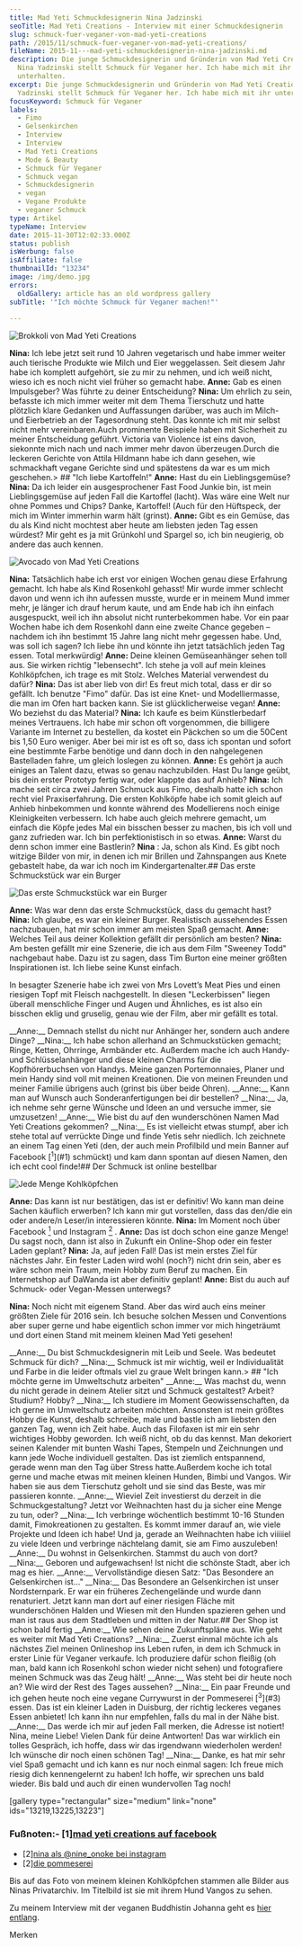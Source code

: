 ```yaml
---
title: Mad Yeti Schmuckdesignerin Nina Jadzinski
seoTitle: Mad Yeti Creations - Interview mit einer Schmuckdesignerin
slug: schmuck-fuer-veganer-von-mad-yeti-creations
path: /2015/11/schmuck-fuer-veganer-von-mad-yeti-creations/
fileName: 2015-11---mad-yeti-schmuckdesignerin-nina-jadzinski.md
description: Die junge Schmuckdesignerin und Gründerin von Mad Yeti Creations
  Nina Yadzinski stellt Schmuck für Veganer her. Ich habe mich mit ihr
  unterhalten.
excerpt: Die junge Schmuckdesignerin und Gründerin von Mad Yeti Creations Nina
  Yadzinski stellt Schmuck für Veganer her. Ich habe mich mit ihr unterhalten.
focusKeyword: Schmuck für Veganer
labels:
  - Fimo
  - Gelsenkirchen
  - Interview
  - Interview
  - Mad Yeti Creations
  - Mode & Beauty
  - Schmuck für Veganer
  - Schmuck vegan
  - Schmuckdesignerin
  - vegan
  - Vegane Produkte
  - veganer Schmuck
type: Artikel
typeName: Interview
date: 2015-11-30T12:02:33.000Z
status: publish
isWerbung: false
isAffiliate: false
thumbnailId: "13234"
image: /img/demo.jpg
errors:
  oldGallery: article has an old wordpress gallery
subTitle: '"Ich möchte Schmuck für Veganer machen!"'
  
---
```


![Brokkoli von Mad Yeti Creations](http://cardamonchai.com/wp-content/uploads/2015/11/image2-640x625.jpg "Brokkoli von Mad Yeti Creations")

**Nina:** Ich lebe jetzt seit rund 10 Jahren vegetarisch und habe immer weiter
auch tierische Produkte wie Milch und Eier weggelassen. Seit diesem Jahr habe
ich komplett aufgehört, sie zu mir zu nehmen, und ich weiß nicht, wieso ich es
noch nicht viel früher so gemacht habe. **Anne:** Gab es einen Impulsgeber? Was
führte zu deiner Entscheidung? **Nina:** Um ehrlich zu sein, befasste ich mich
immer weiter mit dem Thema Tierschutz und hatte plötzlich klare Gedanken und
Auffassungen darüber, was auch im Milch- und Eierbetrieb an der Tagesordnung
steht. Das konnte ich mit mir selbst nicht mehr vereinbaren.Auch prominente
Beispiele haben mit Sicherheit zu meiner Entscheidung geführt. Victoria van
Violence ist eins davon, sie<span class="Apple-converted-space">konnte mich nach
und nach immer mehr davon überzeugen.</span>Durch die leckeren Gerichte von
Attila Hildmann habe ich dann gesehen, wie schmackhaft vegane Gerichte sind und
spätestens da war es um mich geschehen.> ## "Ich liebe Kartoffeln!" **Anne:**
Hast du ein Lieblingsgemüse? **Nina:** Da ich leider ein ausgesprochener Fast
Food Junkie bin, ist mein Lieblingsgemüse auf jeden Fall die Kartoffel (lacht).
Was wäre eine Welt nur ohne Pommes und Chips? Danke, Kartoffel! (Auch für den
Hüftspeck, der mich im Winter immerhin warm hält (grinst). **Anne:** Gibt es ein
Gemüse, das du als Kind nicht mochtest aber heute am liebsten jeden Tag essen
würdest? Mir geht es ja mit Grünkohl und Spargel so, ich bin neugierig, ob
andere das auch kennen.

![Avocado von Mad Yeti Creations](http://cardamonchai.com/wp-content/uploads/2015/11/image1-640x620.jpg "Avocado von Mad Yeti Creations")

**Nina:** Tatsächlich habe ich erst vor einigen Wochen genau diese Erfahrung
gemacht. Ich habe als Kind Rosenkohl gehasst! Mir wurde immer schlecht davon und
wenn ich ihn aufessen musste, wurde er in meinem Mund immer mehr, je länger ich
drauf herum kaute, und am Ende hab ich ihn einfach ausgespuckt, weil ich ihn
absolut nicht runterbekommen habe. Vor ein paar Wochen habe ich dem Rosenkohl
dann eine zweite Chance gegeben – nachdem ich ihn bestimmt 15 Jahre lang nicht
mehr gegessen habe. Und, was soll ich sagen? Ich liebe ihn und könnte ihn jetzt
tatsächlich jeden Tag essen. Total merkwürdig! **Anne:** Deine kleinen
Gemüseanhänger sehen toll aus. Sie wirken richtig "lebensecht". Ich stehe ja
voll auf mein kleines Kohlköpfchen, ich trage es mit Stolz. Welches Material
verwendest du dafür? **Nina:** Das ist aber lieb von dir! Es freut mich total,
dass er dir so gefällt. Ich benutze "Fimo" dafür. Das ist eine Knet- und
Modelliermasse, die man im Ofen hart backen kann. Sie ist glücklicherweise
vegan! **Anne:** Wo beziehst du das Material? **Nina:** Ich kaufe es beim
Künstlerbedarf meines Vertrauens. Ich habe mir schon oft vorgenommen, die
billigere Variante im Internet zu bestellen, da kostet ein Päckchen so um die
50<span class="Apple-converted-space">Cent bis 1,50 Euro weniger. Aber bei mir
ist es oft so, dass ich spontan und sofort eine bestimmte Farbe benötige und
dann doch in den nahgelegenen Bastelladen fahre, um gleich loslegen zu
können.</span> **Anne:** Es gehört ja auch einiges an Talent dazu, etwas so
genau nachzubilden. Hast Du lange geübt, bis dein erster Prototyp fertig war,
oder klappte das auf Anhieb? **Nina:** Ich mache seit circa zwei Jahren Schmuck
aus Fimo, deshalb hatte ich schon recht viel Praxiserfahrung. Die ersten
Kohlköpfe habe ich somit gleich auf Anhieb hinbekommen und konnte während des
Modellierens noch einige Kleinigkeiten verbessern. Ich habe auch gleich mehrere
gemacht, um einfach die Köpfe jedes Mal ein bisschen besser zu machen, bis ich
voll und ganz zufrieden war. Ich bin perfektionistisch in so etwas. **Anne:**
Warst du denn schon immer eine Bastlerin? **Nina** : Ja, schon als Kind. Es gibt
noch witzige Bilder von mir, in denen ich mir Brillen und Zahnspangen aus Knete
gebastelt habe, da war ich noch im Kindergartenalter.## Das erste Schmuckstück
war ein Burger

![Das erste Schmuckstück war ein Burger](http://cardamonchai.com/wp-content/uploads/2015/11/image2-1-640x619.jpg "Das erste Schmuckstück war ein Burger")

**Anne:** Was war denn das erste Schmuckstück, dass du gemacht hast? **Nina:**
Ich glaube, es war ein kleiner Burger. Realistisch aussehendes Essen
nachzubauen, hat mir schon immer am meisten Spaß gemacht. **Anne:** Welches Teil
aus deiner Kollektion gefällt dir persönlich am besten? **Nina:** Am besten
gefällt mir eine Szenerie, die ich aus dem Film "Sweeney Todd" nachgebaut habe.
Dazu ist zu sagen, dass Tim Burton eine meiner größten Inspirationen ist. Ich
liebe seine Kunst einfach.<p class="p1">In besagter Szenerie habe ich zwei von
Mrs Lovett’s Meat Pies und einen riesigen Topf mit Fleisch nachgestellt. In
diesen "Leckerbissen" liegen überall menschliche Finger und Augen und Ähnliches,
es ist also ein bisschen eklig und gruselig, genau wie der Film, aber mir
gefällt es total.

</p> __Anne:__  Demnach stellst du nicht nur Anhänger her, sondern auch andere Dinge? __Nina:__  Ich habe schon allerhand an Schmuckstücken gemacht; Ringe, Ketten, Ohrringe, Armbänder etc. Außerdem mache ich auch Handy- und Schlüsselanhänger und diese kleinen Charms für die Kopfhörerbuchsen von Handys. Meine ganzen Portemonnaies, Planer und mein Handy sind voll mit meinen Kreationen. Die von meinen Freunden und meiner Familie übrigens auch (grinst bis über beide Ohren). __Anne:__  Kann man auf Wunsch auch Sonderanfertigungen bei dir bestellen? __Nina:__  Ja, ich nehme sehr gerne Wünsche und Ideen an und versuche immer, sie umzusetzen! __Anne:__  Wie bist du auf den wunderschönen Namen Mad Yeti Creations gekommen? __Nina:__  Es ist vielleicht etwas stumpf, aber ich stehe total auf verrückte Dinge und finde Yetis sehr niedlich. Ich zeichnete an einem Tag einen Yeti (den, der auch mein Profilbild und mein Banner auf Facebook [<sup>1</sup>](#1)  schmückt) und kam dann spontan auf diesen Namen, den ich echt cool finde!## Der Schmuck ist online bestellbar

![Jede Menge Kohlköpfchen](http://cardamonchai.com/wp-content/uploads/2015/11/image3-640x631.jpg "Jede Menge Kohlköpfchen")

**Anne:** Das kann ist nur bestätigen, das ist er definitiv! Wo kann man deine
Sachen käuflich erwerben? Ich kann mir gut vorstellen, dass das den/die ein oder
andere/n Leser/in interessieren könnte. **Nina:** Im Moment noch über Facebook
[<sup>1</sup>](#1) und Instagram [<sup>2</sup>](#2) . **Anne:** Das ist doch
schon eine ganze Menge! Du sagst noch, dann ist also in Zukunft ein Online-Shop
oder ein fester Laden geplant? **Nina:** Ja, auf jeden Fall! Das ist mein erstes
Ziel für nächstes Jahr. Ein fester Laden wird wohl (noch?) nicht drin sein, aber
es wäre schon mein Traum, mein Hobby zum Beruf zu machen. Ein Internetshop auf
DaWanda ist aber definitiv geplant! **Anne:** Bist du auch auf Schmuck- oder
Vegan-Messen unterwegs?<p class="p1"> **Nina:** Noch nicht mit eigenem Stand.
Aber das wird auch eins meiner größten Ziele für 2016 sein. Ich besuche solchen
Messen und Conventions aber super gerne und habe eigentlich schon immer vor mich
hingeträumt und dort einen Stand mit meinem kleinen Mad Yeti gesehen!

</p> __Anne:__  Du bist Schmuckdesignerin mit Leib und Seele. Was bedeutet Schmuck für dich? __Nina:__  Schmuck ist mir wichtig, weil er Individualität und Farbe in die leider oftmals viel zu graue Welt bringen kann.> ## "Ich möchte gerne im Umweltschutz arbeiten" __Anne:__  Was machst du, wenn du nicht gerade in deinem Atelier sitzt und Schmuck gestaltest? Arbeit? Studium? Hobby? __Nina:__  Ich studiere im Moment Geowissenschaften, da ich gerne im Umweltschutz arbeiten möchten. Ansonsten ist mein größtes Hobby die Kunst, deshalb schreibe, male und bastle ich am liebsten den ganzen Tag, wenn ich Zeit habe. Auch das Filofaxen ist mir ein sehr wichtiges Hobby geworden. Ich weiß nicht, ob du das kennst. Man dekoriert seinen Kalender mit bunten Washi Tapes, Stempeln und Zeichnungen und kann jede Woche individuell gestalten. Das ist ziemlich entspannend, gerade wenn man den Tag über Stress hatte.Außerdem koche ich total gerne und mache etwas mit meinen kleinen Hunden, Bimbi und Vangos. Wir haben sie aus dem Tierschutz geholt und sie sind das Beste, was mir passieren konnte. __Anne:__  Wieviel Zeit investierst du derzeit in die Schmuckgestaltung? Jetzt vor Weihnachten hast du ja sicher eine Menge zu tun, oder? __Nina:__  Ich verbringe wöchentlich bestimmt 10-16 Stunden damit, Fimokreationen zu gestalten. Es kommt immer darauf an, wie viele Projekte und Ideen ich habe! Und ja, gerade an Weihnachten habe ich viiiiiel zu viele Ideen und verbringe nächtelang damit, sie am Fimo auszuleben! __Anne:__  Du wohnst in Gelsenkirchen. Stammst du auch von dort? __Nina:__  Geboren und aufgewachsen! Ist nicht die schönste Stadt, aber ich mag es hier. __Anne:__  Vervollständige diesen Satz: "Das Besondere an Gelsenkirchen ist..." __Nina:__  Das Besondere an Gelsenkirchen ist unser Nordsternpark. Er war ein früheres Zechengelände und wurde dann renaturiert. Jetzt kann man dort auf einer riesigen Fläche mit wunderschönen Halden und Wiesen mit den Hunden spazieren gehen und man ist raus aus dem Stadtleben und mitten in der Natur.## Der Shop ist schon bald fertig __Anne:__  Wie sehen deine Zukunftspläne aus. Wie geht es weiter mit Mad Yeti Creations? __Nina:__  Zuerst einmal möchte ich als nächstes Ziel meinen Onlineshop ins Leben rufen, in dem ich Schmuck in erster Linie für Veganer verkaufe. Ich produziere dafür schon fleißig (oh man, bald kann ich Rosenkohl schon wieder nicht sehen) und fotografiere meinen Schmuck was das Zeug hält! __Anne:__  Was steht bei dir heute noch an? Wie wird der Rest des Tages aussehen? __Nina:__  Ein paar Freunde und ich gehen heute noch eine vegane Currywurst in der Pommeserei [<sup>3</sup>](#3)  essen. Das ist ein kleiner Laden in Duisburg, der richtig leckeres veganes Essen anbietet! Ich kann ihn nur empfehlen, falls du mal in der Nähe bist. __Anne:__  Das werde ich mir auf jeden Fall merken, die Adresse ist notiert! Nina, meine Liebe! Vielen Dank für deine Antworten! Das war wirklich ein tolles Gespräch, ich hoffe, dass wir das irgendwann wiederholen werden! Ich wünsche dir noch einen schönen Tag! __Nina:__  Danke, es hat mir sehr viel Spaß gemacht und ich kann es nur noch einmal sagen: Ich freue mich riesig dich kennengelernt zu haben! Ich hoffe, wir sprechen uns bald wieder. Bis bald und auch dir einen wundervollen Tag noch!

[gallery type="rectangular" size="medium" link="none" ids="13219,13225,13223"]

### Fußnoten:- [1][mad yeti creations auf facebook](http://www.facebook.com/madyeticreations)

- [2][nina als @nine_onoke bei instagram](https://www.instagram.com/nine_onoke/)
- [2][die pommeserei](http://www.pommeserei.de/)

Bis auf das Foto von meinem kleinen Kohlköpfchen stammen alle Bilder aus Ninas
Privatarchiv. Im Titelbild ist sie mit ihrem Hund Vangos zu sehen.

Zu meinem Interview mit der veganen Buddhistin Johanna geht es
[hier entlang](/2014/08/der-schutz-und-die-rechte-der-tiere-stehen-an-erster-stelle/).

Merken

  